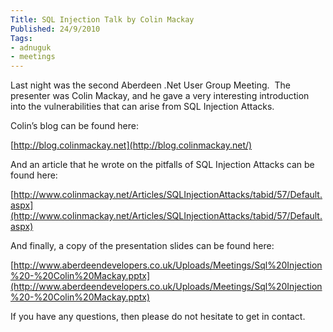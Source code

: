 ```yaml
---
Title: SQL Injection Talk by Colin Mackay
Published: 24/9/2010
Tags:
- adnuguk
- meetings
---
```


Last night was the second Aberdeen .Net User Group Meeting.  The presenter was Colin Mackay, and he gave a very interesting introduction into the vulnerabilities that can arise from SQL Injection Attacks.

Colin’s blog can be found here:

[http://blog.colinmackay.net](http://blog.colinmackay.net/)

And an article that he wrote on the pitfalls of SQL Injection Attacks can be found here:

[http://www.colinmackay.net/Articles/SQLInjectionAttacks/tabid/57/Default.aspx](http://www.colinmackay.net/Articles/SQLInjectionAttacks/tabid/57/Default.aspx)

And finally, a copy of the presentation slides can be found here:

[http://www.aberdeendevelopers.co.uk/Uploads/Meetings/Sql%20Injection%20-%20Colin%20Mackay.pptx](http://www.aberdeendevelopers.co.uk/Uploads/Meetings/Sql%20Injection%20-%20Colin%20Mackay.pptx)

If you have any questions, then please do not hesitate to get in contact.
